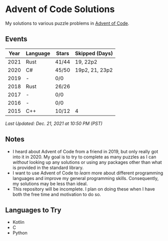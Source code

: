 # Advent of Code Solutions
My solutions to various puzzle problems in [Advent of Code](https://adventofcode.com).


## Events


| Year          | Language      | Stars | Skipped (Days) |
| ------------- | ------------- | ----- | -------------- |
| 2021          | Rust          | 41/44 | 19, 22p2       |
| 2020          | C#            | 45/50 | 19p2, 21, 23p2 |
| 2019          | -             | 0/0   |                |
| 2018          | Rust          | 26/26 |                |
| 2017          | -             | 0/0   |                |
| 2016          | -             | 0/0   |                |
| 2015          | C++           | 10/12 | 4              |

*Last Updated: Dec. 21, 2021 at 10:50 PM (PST)*

## Notes

- I heard about Advent of Code from a friend in 2019, but only really got into it in 2020. My goal is to try to complete as many puzzles as I can *without* looking up any solutions or using any packages other than what is provided in the standard library.
- I want to use Advent of Code to *learn* more about different programming languages and improve my general programming skills. Consequently, my solutions may be less than ideal.
- This repository will be incomplete. I plan on doing these when I have both the free time and motivation to do so.

## Languages to Try

- Kotlin
- C
- Python